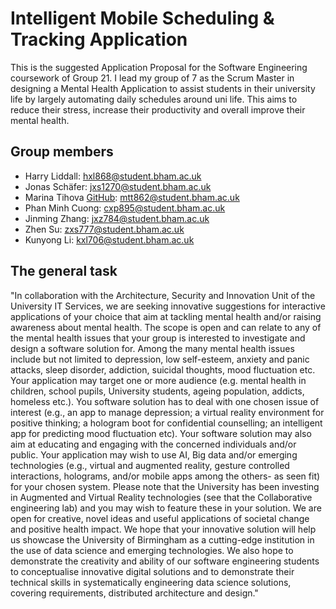 # Intelligent Mobile Scheduling & Tracking Application

This is the suggested Application Proposal for the Software Engineering coursework of Group 21. I lead my group of 7 as the Scrum Master in designing a Mental Health Application to assist students in their university life by largely automating daily schedules around uni life. This aims to reduce their stress, increase their productivity and overall improve their mental health.

## Group members

- Harry Liddall: hxl868@student.bham.ac.uk
- Jonas Schäfer: jxs1270@student.bham.ac.uk
- Marina Tihova [GitHub](https://www.github.com/marchiT):
mtt862@student.bham.ac.uk
- Phan Minh Cuong: cxp895@student.bham.ac.uk
- Jinming Zhang: jxz784@student.bham.ac.uk
- Zhen Su: zxs777@student.bham.ac.uk
- Kunyong Li: kxl706@student.bham.ac.uk

## The general task

"In collaboration with the Architecture, Security and Innovation Unit of the University IT Services, we are seeking innovative suggestions for interactive applications of your choice that aim at tackling mental health and/or raising awareness about mental health. The scope is open and can relate to any of the mental health issues that your group is interested to investigate and design a software solution for. Among the many mental health issues include but not limited to depression, low self-esteem, anxiety and panic attacks, sleep disorder, addiction, suicidal thoughts, mood fluctuation etc. Your application may target one or more audience (e.g. mental health in children, school pupils, University students, ageing population, addicts, homeless etc.). You software solution has to deal with one chosen issue of interest (e.g., an app to manage depression; a virtual reality environment for positive thinking; a hologram boot for confidential counselling; an intelligent app for predicting mood fluctuation etc). Your software solution may also aim at educating and engaging with the concerned individuals and/or public. Your application may wish to use AI, Big data and/or emerging technologies (e.g., virtual and augmented reality, gesture controlled interactions, holograms, and/or mobile apps among the others- as seen fit) for your chosen system. Please note that the University has been investing in Augmented and Virtual Reality technologies (see that the Collaborative engineering lab) and you may wish to feature these in your solution. We are open for creative, novel ideas and useful applications of societal change and positive health impact. We hope that your innovative solution will help us showcase the University of Birmingham as a cutting-edge institution in the use of data science and emerging technologies. We also hope to demonstrate the creativity and ability of our software engineering students to conceptualise innovative digital solutions and to demonstrate their technical skills in systematically engineering data science solutions, covering requirements, distributed architecture and design."

